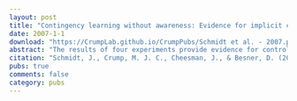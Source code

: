 ```yaml
---
layout: post
title: "Contingency learning without awareness: Evidence for implicit control"
date: 2007-1-1
download: "https://CrumpLab.github.io/CrumpPubs/Schmidt et al. - 2007.pdf"
abstract: "The results of four experiments provide evidence for controlled processing in the absence of awareness. Participants identified the colour of a neutral distracter word. Each of four words (e.g., MOVE) was presented in one of the four col- ours 75% of the time (Experiments 1 and 4) or 50% of the time (Experiments 2 and 3). Colour identification was faster when the words appeared in the colour they were most often presented in relative to when they appeared in another colour, even for participants who were subjectively unaware of any contingencies between the words and the colours. An analysis of sequence effects showed that participants who were unaware of the relation between distracter words and colours none- theless controlled the impact of the word on performance depending on the nature of the previous trial. A block analysis of contingency-unaware participants revealed that contingencies were learned rapidly in the first block of trials. Experiment 3 showed that the contingency effect does not depend on the level of awareness, thus ruling out explicit strategy accounts. Finally, Experiment 4 showed that the contingency effect results from behavioural control and not from semantic associ- ation or stimulus familiarity. These results thus provide evidence for implicit control."
citation: "Schmidt, J., Crump, M. J. C., Cheesman, J., & Besner, D. (2007). Contingency learning without awareness: Evidence for implicit control. Consciousness & Cognition, 16, 421-435."
pubs: true
comments: false
category: pubs
---
```

